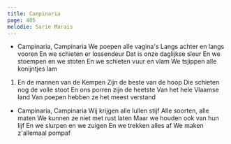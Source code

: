 ```yaml
---
title: Campinaria
page: 485
melodie: Sarie Marais
---  
```


- Campinaria, Campinaria
We poepen alle vagina's
Langs achter en langs vooren 
En we schieten er lossendeur
Dat is onze daglijkse sleur
En we stoempen en we stoten
En we schieten vuur en vlam
We tsjippen alle konijntjes lam


1. En de mannen van de Kempen
Zijn de beste van de hoop
Die schieten nog de volle stoot
En ons porren zijn de heetste
Van het hele Vlaamse land
Van poepen hebben ze het meest verstand


- Campinaria, Campinaria
Wij krijgen alle lullen stijf
Alle soorten, alle maten
We kunnen ze niet met rust laten
Maar we houden ook van hun lijf
En we slurpen en we zuigen
En we trekken alles af
We maken z'allemaal pompaf